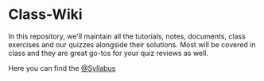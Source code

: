 # Class-Wiki
In this repository, we'll maintain all the tutorials, notes, documents, class exercises and our quizzes alongside their solutions. Most will be covered in class and they are great go-tos for your quiz reviews as well. 

Here you can find the [@Syllabus](/syllabus/PGTE-5505-SEC-A.pdf)